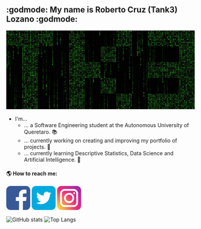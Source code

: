 ## :godmode: My name is Roberto Cruz (Tank3) Lozano :godmode:

![Tank3](https://github.com/Tank3-TK3/Tank3-TK3/blob/main/img/TK3-2.jpg)

- I'm...
  - ... a Software Engineering student at the Autonomous University of Queretaro. :books:
  - ... currently working on creating and improving my portfolio of projects. :space_invader:
  - ... currently learning Descriptive Statistics, Data Science and Artificial Intelligence. :robot:

#### :earth_americas: How to reach me:

[![Facebook](https://github.com/Tank3-TK3/Tank3-TK3/blob/main/img/facebook.png)](https://www.facebook.com/roberto.cruzlozano.16)
[![Twitter](https://github.com/Tank3-TK3/Tank3-TK3/blob/main/img/twitter.png)](https://twitter.com/xTank3x)
[![Instagram](https://github.com/Tank3-TK3/Tank3-TK3/blob/main/img/instagram.png)](https://www.instagram.com/rcruzl15_tk3/)

![GitHub stats](https://github-readme-stats.vercel.app/api?username=Tank3-TK3&hide=contribs,prs&show_icons=true&theme=highcontrast&custom_title=Tank%27s%20GitHub%20Stats)
![Top Langs](https://github-readme-stats.vercel.app/api/top-langs/?username=Tank3-TK3&layout=compact&theme=highcontrast)

<!--
**Tank3-TK3/Tank3-TK3** is a ✨ _special_ ✨ repository because its `README.md` (this file) appears on your GitHub profile.
Here are some ideas to get you started:
- 🔭 I’m currently working on ...
- 🌱 I’m currently learning ...
- 👯 I’m looking to collaborate on ...
- 🤔 I’m looking for help with ...
- 💬 Ask me about ...
- 📫 How to reach me: ...
- 😄 Pronouns: ...
- ⚡ Fun fact: ...
-->
